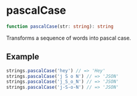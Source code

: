 # pascalCase

```ts
function pascalCase(str: string): string
```

Transforms a sequence of words into pascal case.

## Example

```ts
strings.pascalCase('hey') // => 'Hey'
strings.pascalCase('j S o N') // => 'JSON'
strings.pascalCase('j_S_o_N') // => 'JSON'
strings.pascalCase('j-S-o-N') // => 'JSON'
```
